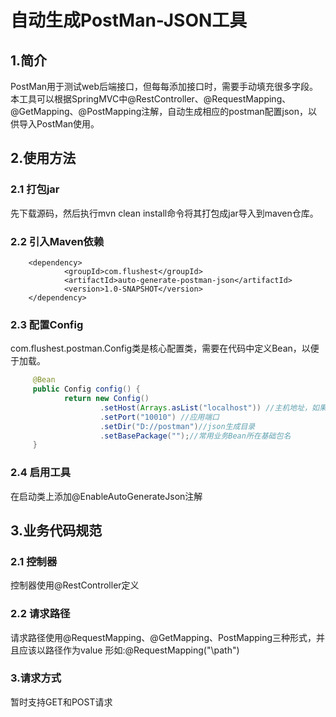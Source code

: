 # 自动生成PostMan-JSON工具
## 1.简介
PostMan用于测试web后端接口，但每每添加接口时，需要手动填充很多字段。本工具可以根据SpringMVC中@RestController、@RequestMapping、@GetMapping、@PostMapping注解，自动生成相应的postman配置json，以供导入PostMan使用。
## 2.使用方法
### 2.1  打包jar
先下载源码，然后执行mvn clean install命令将其打包成jar导入到maven仓库。
### 2.2  引入Maven依赖
```
    <dependency>
            <groupId>com.flushest</groupId>
            <artifactId>auto-generate-postman-json</artifactId>
            <version>1.0-SNAPSHOT</version>
    </dependency>
```
### 2.3  配置Config
com.flushest.postman.Config类是核心配置类，需要在代码中定义Bean，以便于加载。
```java
     @Bean
     public Config config() {
            return new Config()
                    .setHost(Arrays.asList("localhost")) //主机地址，如果是192.168.10.0这种形式，应该用字符串数组[192,168,10,0]
                    .setPort("10010") //应用端口
                    .setDir("D://postman")//json生成目录
                    .setBasePackage("");//常用业务Bean所在基础包名
     }
```

### 2.4  启用工具
在启动类上添加@EnableAutoGenerateJson注解

## 3.业务代码规范
### 2.1 控制器
控制器使用@RestController定义
### 2.2 请求路径
请求路径使用@RequestMapping、@GetMapping、PostMapping三种形式，并且应该以路径作为value
形如:@RequestMapping("\path")
### 3.请求方式
暂时支持GET和POST请求
